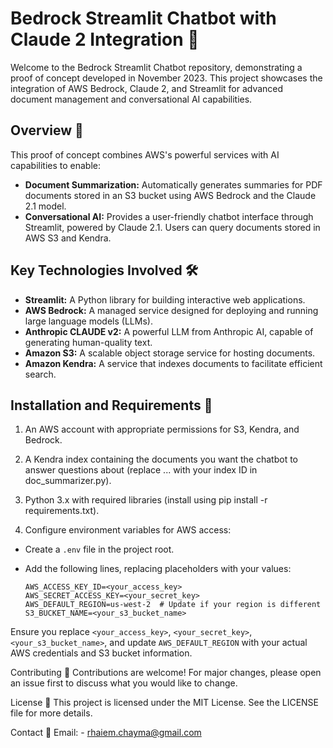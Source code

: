 # Bedrock Streamlit Chatbot with Claude 2 Integration 🤖


Welcome to the Bedrock Streamlit Chatbot repository, demonstrating a proof of concept developed in November 2023. This project showcases the integration of AWS Bedrock, Claude 2, and Streamlit for advanced document management and conversational AI capabilities.

## Overview 🌟

This proof of concept combines AWS's powerful services with AI capabilities to enable:

- **Document Summarization:** Automatically generates summaries for PDF documents stored in an S3 bucket using AWS Bedrock and the Claude 2.1 model.
- **Conversational AI:** Provides a user-friendly chatbot interface through Streamlit, powered by Claude 2.1. Users can query documents stored in AWS S3 and Kendra.

## Key Technologies Involved 🛠️

- **Streamlit:** A Python library for building interactive web applications.
- **AWS Bedrock:** A managed service designed for deploying and running large language models (LLMs).
- **Anthropic CLAUDE v2:** A powerful LLM from Anthropic AI, capable of generating human-quality text.
- **Amazon S3:** A scalable object storage service for hosting documents.
- **Amazon Kendra:** A service that indexes documents to facilitate efficient search.

## Installation  and Requirements 🚀

1. An AWS account with appropriate permissions for S3, Kendra, and Bedrock.
2. A Kendra index containing the documents you want the chatbot to answer questions about (replace ... with your index ID in doc_summarizer.py).
3. Python 3.x with required libraries (install using pip install -r requirements.txt).



4. Configure environment variables for AWS access:
- Create a `.env` file in the project root.
- Add the following lines, replacing placeholders with your values:

  ```dotenv
  AWS_ACCESS_KEY_ID=<your_access_key>
  AWS_SECRET_ACCESS_KEY=<your_secret_key>
  AWS_DEFAULT_REGION=us-west-2  # Update if your region is different
  S3_BUCKET_NAME=<your_s3_bucket_name>
  ```

Ensure you replace `<your_access_key>`, `<your_secret_key>`, `<your_s3_bucket_name>`, and update `AWS_DEFAULT_REGION` with your actual AWS credentials and S3 bucket information.


Contributing 🤝
Contributions are welcome! For major changes, please open an issue first to discuss what you would like to change.

License 📄
This project is licensed under the MIT License. See the LICENSE file for more details.

Contact 📧
Email: - rhaiem.chayma@gmail.com
